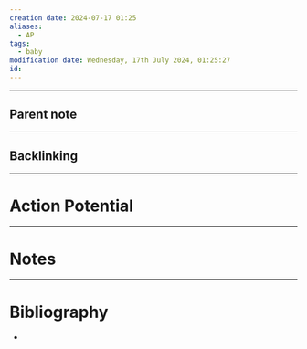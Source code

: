 ```yaml
---
creation date: 2024-07-17 01:25
aliases:
  - AP
tags:
  - baby
modification date: Wednesday, 17th July 2024, 01:25:27
id:
---
```

--- 
## Parent note
---
## Backlinking


---
# Action Potential


---
# Notes


---
# Bibliography
+ 
